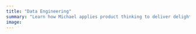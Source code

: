 ```yaml
---
title: "Data Engineering"
summary: "Learn how Michael applies product thinking to deliver delightful CX that aligns with business goals."
image:
---
```

